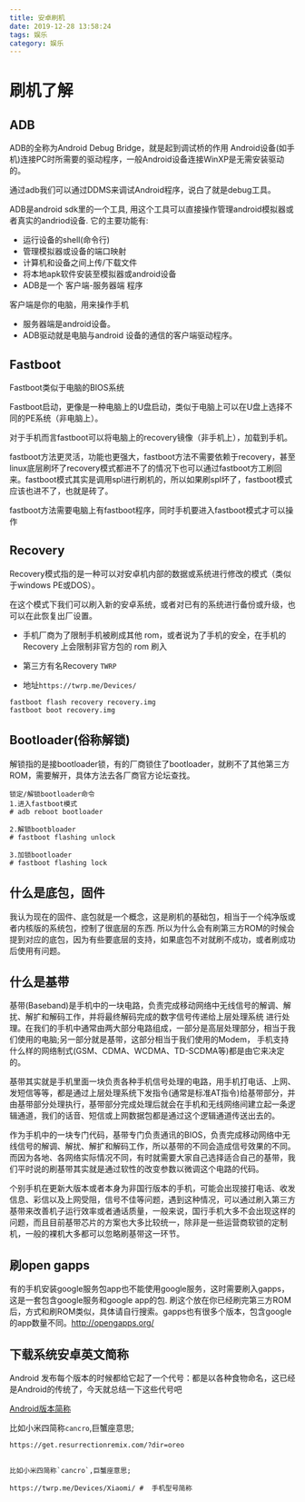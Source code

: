 ```yaml
---
title: 安卓刷机
date: 2019-12-28 13:58:24
tags: 娱乐
category: 娱乐
---
```


# 刷机了解

## ADB
ADB的全称为Android Debug Bridge，就是起到调试桥的作用
Android设备(如手机)连接PC时所需要的驱动程序，一般Android设备连接WinXP是无需安装驱动的。

通过adb我们可以通过DDMS来调试Android程序，说白了就是debug工具。

ADB是android sdk里的一个工具, 用这个工具可以直接操作管理android模拟器或者真实的andriod设备. 它的主要功能有:

* 运行设备的shell(命令行)
* 管理模拟器或设备的端口映射
* 计算机和设备之间上传/下载文件
* 将本地apk软件安装至模拟器或android设备
* ADB是一个 客户端-服务器端 程序

客户端是你的电脑，用来操作手机
* 服务器端是android设备。
* ADB驱动就是电脑与android 设备的通信的客户端驱动程序。

## Fastboot

Fastboot类似于电脑的BIOS系统

Fastboot启动，更像是一种电脑上的U盘启动，类似于电脑上可以在U盘上选择不同的PE系统（非电脑上）。

对于手机而言fastboot可以将电脑上的recovery镜像（非手机上），加载到手机。

fastboot方法更灵活，功能也更强大，fastboot方法不需要依赖于recovery，甚至linux底层刷坏了recovery模式都进不了的情况下也可以通过fastboot方工刷回来。fastboot模式其实是调用spl进行刷机的，所以如果刷spl坏了，fastboot模式应该也进不了，也就是砖了。

fastboot方法需要电脑上有fastboot程序，同时手机要进入fastboot模式才可以操作

## Recovery

Recovery模式指的是一种可以对安卓机内部的数据或系统进行修改的模式（类似于windows PE或DOS）。

在这个模式下我们可以刷入新的安卓系统，或者对已有的系统进行备份或升级，也可以在此恢复出厂设置。


* 手机厂商为了限制手机被刷成其他 rom，或者说为了手机的安全，在手机的 Recovery 上会限制非官方包的 rom 刷入
* 第三方有名Recovery  `TWRP`

* 地址`https://twrp.me/Devices/`

```
fastboot flash recovery recovery.img
fastboot boot recovery.img
```


## Bootloader(俗称解锁)

解锁指的是接bootloader锁，有的厂商锁住了bootloader，就刷不了其他第三方ROM，需要解开，具体方法去各厂商官方论坛查找。

```
锁定/解锁bootloader命令
1.进入fastboot模式
# adb reboot bootloader
 
2.解锁bootbloader
# fastboot flashing unlock
 
3.加锁bootloader
# fastboot flashing lock
```

## 什么是底包，固件

我认为现在的固件、底包就是一个概念，这是刷机的基础包，相当于一个纯净版或者内核版的系统包，控制了很底层的东西.
所以为什么会有刷第三方ROM的时候会提到对应的底包，因为有些要底层的支持，如果底包不对就刷不成功，或者刷成功后使用有问题。

## 什么是基带

基带(Baseband)是手机中的一块电路，负责完成移动网络中无线信号的解调、解扰、解扩和解码工作，并将最终解码完成的数字信号传递给上层处理系统 进行处理。在我们的手机中通常由两大部分电路组成，一部分是高层处理部分，相当于我们使用的电脑;另一部分就是基带，这部分相当于我们使用的Modem， 手机支持什么样的网络制式(GSM、CDMA、WCDMA、TD-SCDMA等)都是由它来决定的。

基带其实就是手机里面一块负责各种手机信号处理的电路，用手机打电话、上网、发短信等等，都是通过上层处理系统下发指令(通常是标准AT指令)给基带部分，并由基带部分处理执行，基带部分完成处理后就会在手机和无线网络间建立起一条逻辑通道，我们的话音、短信或上网数据包都是通过这个逻辑通道传送出去的。

作为手机中的一块专门代码，基带专门负责通讯的BIOS，负责完成移动网络中无线信号的解调、解扰、解扩和解码工作，所以基带的不同会造成信号效果的不同。而因为各地、各网络实际情况不同，有时就需要大家自己选择适合自己的基带，我们平时说的刷基带其实就是通过软性的改变参数以微调这个电路的代码。

个别手机在更新大版本或者本身为非国行版本的手机，可能会出现接打电话、收发信息、彩信以及上网受阻，信号不佳等问题，遇到这种情况，可以通过刷入第三方基带来改善机子运行效率或者通话质量，一般来说，国行手机大多不会出现这样的问题，而且目前基带芯片的方案也大多比较统一，除非是一些运营商软锁的定制机，一般的裸机大多都可以忽略刷基带这一环节。

## 刷open gapps

有的手机安装google服务包app也不能使用google服务，这时需要刷入gapps，这是一套包含google服务和google app的包.
刷这个放在你已经刷完第三方ROM后，方式和刷ROM类似，具体请自行搜索。gapps也有很多个版本，包含google的app数量不同。http://opengapps.org/

## 下载系统安卓英文简称

Android 发布每个版本的时候都给它起了一个代号：都是以各种食物命名，这已经是Android的传统了，今天就总结一下这些代号吧

[Android版本简称](https://img-blog.csdnimg.cn/20191017153044541.png?x-oss-process=image/watermark,type_ZmFuZ3poZW5naGVpdGk,shadow_10,text_aHR0cHM6Ly9ibG9nLmNzZG4ubmV0L3hqejY5Ng==,size_16,color_FFFFFF,t_70)


比如小米四简称`cancro`,巨蟹座意思;

```
https://get.resurrectionremix.com/?dir=oreo


比如小米四简称`cancro`,巨蟹座意思;

https://twrp.me/Devices/Xiaomi/ #  手机型号简称
```